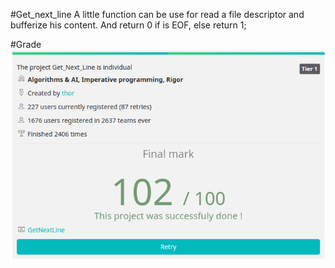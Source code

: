 #Get_next_line
A little function can be use for read a file descriptor and bufferize his content.
And return 0 if is EOF, else return 1;

#Grade
![Grade image](/getnextline_grade.png?raw=true)
